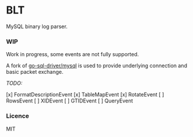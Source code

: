 # BLT

MySQL binary log parser.

### WIP

Work in progress, some events are not fully supported.

A fork of [go-sql-driver/mysql](https://github.com/go-sql-driver/mysql) is used
to provide underlying connection and basic packet exchange.

*TODO:*

[x] FormatDescriptionEvent
[x] TableMapEvent
[x] RotateEvent
[ ] RowsEvent
[ ] XIDEvent
[ ] GTIDEvent
[ ] QueryEvent

### Licence

MIT